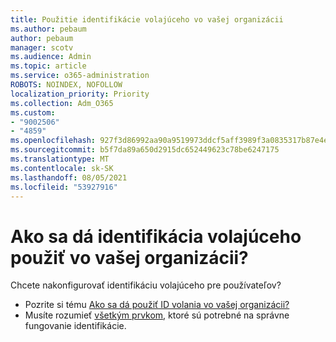 ```yaml
---
title: Použitie identifikácie volajúceho vo vašej organizácii
ms.author: pebaum
author: pebaum
manager: scotv
ms.audience: Admin
ms.topic: article
ms.service: o365-administration
ROBOTS: NOINDEX, NOFOLLOW
localization_priority: Priority
ms.collection: Adm_O365
ms.custom:
- "9002506"
- "4859"
ms.openlocfilehash: 927f3d86992aa90a9519973ddcf5aff3989f3a0835317b87e4e71af4558d28e6
ms.sourcegitcommit: b5f7da89a650d2915dc652449623c78be6247175
ms.translationtype: MT
ms.contentlocale: sk-SK
ms.lasthandoff: 08/05/2021
ms.locfileid: "53927916"
---
```

# <a name="how-can-caller-id-be-used-in-your-organization"></a>Ako sa dá identifikácia volajúceho použiť vo vašej organizácii?

Chcete nakonfigurovať identifikáciu volajúceho pre používateľov?

- Pozrite si tému [Ako sa dá použiť ID volania vo vašej organizácii?](https://docs.microsoft.com/microsoftteams/how-can-caller-id-be-used-in-your-organization)
- Musíte rozumieť [všetkým prvkom](https://docs.microsoft.com/microsoftteams/more-about-calling-line-id-and-calling-party-name), ktoré sú potrebné na správne fungovanie identifikácie.
